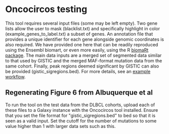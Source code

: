# Oncocircos testing
This tool requires several input files (some may be left empty). Two gene lists allow the user to mask (blacklist.txt) and specifically highlight in color (example_genes_to_label.txt) a subset of genes. An annotation file that provides a unique identifier for each gene alongside genomic coordinates is also required. We have provided one here that can be readily reproduced using the Ensembl biomart, or even more easily, using the R [biomaRt package](https://bioconductor.org/packages/release/bioc/html/biomaRt.html). The main data inputs are a merged set of segmented data similar to that used by GISTIC and the merged MAF-format mutation data from the same cohort. Finally, peak regions deemed significant by GISTIC can also be provided (gistic_sigregions.bed). For more details, see an [example workflow](https://github.com/morinlab/tools-morinlab/tree/master/workflows#running-gistic-on-cnv-results-and-generating-oncocircos-visualization).

## Regenerating Figure 6 from Albuquerque et al
To run the tool on the test data from the DLBCL cohorts, upload each of these files to a Galaxy instance with the Oncocircos tool installed. Ensure that you set the file format for "gistic_sigregions.bed" to bed so that it is seen as a valid input. Set the cutoff for the number of mutations to some value higher than 1 with larger data sets such as this. 
